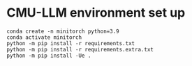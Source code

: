 # CMU-LLM environment set up
```shell
conda create -n minitorch python=3.9
conda activate minitorch
python -m pip install -r requirements.txt
python -m pip install -r requirements.extra.txt
python -m pip install -Ue .
```
